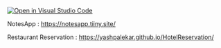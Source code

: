 [![Open in Visual Studio Code](https://classroom.github.com/assets/open-in-vscode-c66648af7eb3fe8bc4f294546bfd86ef473780cde1dea487d3c4ff354943c9ae.svg)](https://classroom.github.com/online_ide?assignment_repo_id=8980621&assignment_repo_type=AssignmentRepo)


NotesApp : https://notesapp.tiiny.site/

Restaurant Reservation : https://yashpalekar.github.io/HotelReservation/
